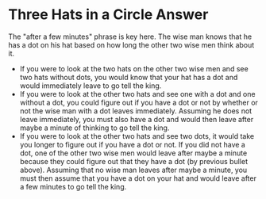 # Three Hats in a Circle Answer

The "after a few minutes" phrase is key here. The wise man knows that he has a 
dot on his hat based on how long the other two wise men think about it.

* If you were to look at the two hats on the other two wise men and see two 
hats without dots, you would know that your hat has a dot and would immediately 
leave to go tell the king.
* If you were to look at the other two hats and see one with a dot and one 
without a dot, you could figure out if you have a dot or not by whether or not 
the wise man with a dot leaves immediately. Assuming he does not leave 
immediately, you must also have a dot and would then leave after maybe a minute 
of thinking to go tell the king.
* If you were to look at the other two hats and see two dots, it would take you 
longer to figure out if you have a dot or not. If you did not have a dot, one 
of the other two wise men would leave after maybe a minute because they could 
figure out that they have a dot (by previous bullet above). Assuming that no 
wise man leaves after maybe a minute, you must then assume that you have a dot 
on your hat and would leave after a few minutes to go tell the king.
